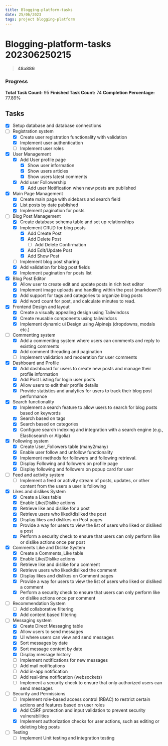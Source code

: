 ```yaml
---
title: Blogging-platform-tasks
date: 25/06/2023
tags: project blogging-platform
---
```


# **Blogging-platform-tasks** 202306250215 
> **48a886**

  
### Progress

**Total Task Count:** 95
**Finished Task Count:** 74
**Completion Percentage:** 77.89%

## Tasks

- [x] Setup database and database connections
- [ ] Registration system
  - [x] Create user registration functionality with validation
  - [x] Implement user authentication
  - [ ] Implement user roles
- [x] User Management
  - [x] Add User profile page
    - [x] Show user information
    - [x] Show users articles
    - [x] Show users latest comments
  - [x] Add user Followership
    - [x] Add user Notification when new posts are published
- [x] Main Page Management
  - [x] Create main page with sidebars and search field
  - [x] List posts by date published
  - [x] Implement pagination for posts
- [ ] Blog Post Management
  - [x] Create database schema table and set up relationships
  - [x] Implement CRUD for blog posts
    - [x] Add Create Post
    - [x] Add Delete Post
      - [ ] Add Delete Confirmation
    - [x] Add Edit/Update Post
    - [x] Add Show Post
  - [ ] Implement blog post sharing
  - [x] Add validation for blog post fields
  - [x] Implement pagination for posts list
- [x] Blog Post Editor
  - [x] Allow user to create edit and update posts in rich text editor
  - [x] Implement image uploads and handling within the post (markdown?)
  - [x] Add support for tags and categories to organize blog posts
  - [x] Add word count for post, and calculate minutes to read.
- [x] Frontend Design and layout
  - [x] Create a visually appealing design using Tailwindcss
  - [x] Create reusable components using tailwindcss
  - [x] Implement dynamic ui Design using Alpinejs (dropdowns, modals etc.)
- [ ] Commenting system
  - [x] Add a commenting system where users can comments and reply to existing comments
  - [x] Add comment threading and pagination
  - [ ] Implement validation and moderation for user comments
- [x] Dashboard and Profile
  - [x] Add dashboard for users to create new posts and manage their profile information
  - [x] Add Post Listing for login user posts
  - [x] Allow users to edit their profile details
  - [x] Provide statistics and analytics for users to track their blog post performance
- [x] Search functionality
  - [x] Implement a search feature to allow users to search for blog posts based on keywords
  - [x] Search based on tags
  - [x] Search based on categories
  - [x] Configure search indexing and integration with a search engine (e.g., Elasticsearch or Algolia)
- [x] Following system
  - [x] Create User_Followers table (many2many)
  - [x] Enable user follow and unfollow functionality
  - [x] Implement methods for followers and following retrieval.
  - [x] Display Following and followers on profile page
  - [x] Display following and followers on popup card for user
- [ ] Feed and activity system
  - [ ] Implement a feed or activity stream of posts, updates, or other content from the users a user is following
- [x] Likes and dislikes System
  - [x] Create a Likes table
  - [x] Enable Like/Dislike actions
  - [x] Retrieve like and dislike for a post
  - [x] Retrieve users who liked\disliked the post
  - [x] Display likes and dislikes on Post pages
  - [x] Provide a way for users to view the list of users who liked or disliked a post
  - [x] Perform a security check to ensure that users can only perform like or dislike actions once per post
- [x] Comments Like and Dislike System
  - [x] Create a Comments_Like table
  - [x] Enable Like/Dislike actions
  - [x] Retrieve like and dislike for a comment
  - [x] Retrieve users who liked\disliked the comment
  - [x] Display likes and dislikes on Comment pages
  - [x] Provide a way for users to view the list of users who liked or disliked a comment
  - [x] Perform a security check to ensure that users can only perform like or dislike actions once per comment
- [ ] Recommendation System
  - [ ] Add collaborative filtering
  - [x] Add content based filtering
- [ ] Messaging system
  - [x] Create Direct Messaging table
  - [x] Allow users to send messages
  - [x] UI where users can view and send messages
  - [x] Sort messages by date
  - [x] Sort message content by date
  - [x] Display message history
  - [ ] Implement notifications for new messages
  - [ ] Add mail notifications
  - [ ] Add in-app notification
  - [ ] Add real-time notification (websockets)
  - [ ] Implement a security check to ensure that only authorized users can send messages
- [ ] Security and Permissions
  - [ ] Implement role-based access control (RBAC) to restrict certain actions and features based on user roles
  - [x] Add CSRF protection and input validation to prevent security vulnerabilities
  - [x] Implement authorization checks for user actions, such as editing or deleting blog posts
- [ ] Testing 
  - [ ] Implement Unit testing and integration testing
